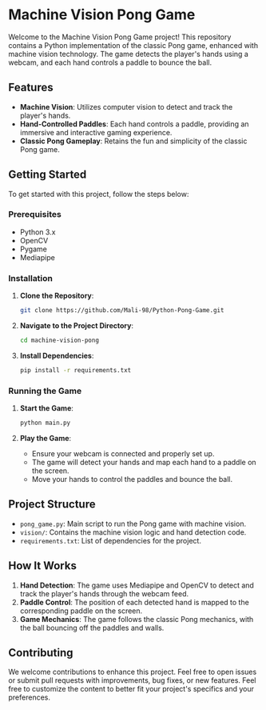 # Machine Vision Pong Game

Welcome to the Machine Vision Pong Game project! This repository contains a Python implementation of the classic Pong game, enhanced with machine vision technology. The game detects the player's hands using a webcam, and each hand controls a paddle to bounce the ball.

## Features

- **Machine Vision**: Utilizes computer vision to detect and track the player's hands.
- **Hand-Controlled Paddles**: Each hand controls a paddle, providing an immersive and interactive gaming experience.
- **Classic Pong Gameplay**: Retains the fun and simplicity of the classic Pong game.

## Getting Started

To get started with this project, follow the steps below:

### Prerequisites

- Python 3.x
- OpenCV
- Pygame
- Mediapipe

### Installation

1. **Clone the Repository**:
   ```bash
   git clone https://github.com/Mali-98/Python-Pong-Game.git
   ```

2. **Navigate to the Project Directory**:
   ```bash
   cd machine-vision-pong
   ```

3. **Install Dependencies**:
   ```bash
   pip install -r requirements.txt
   ```

### Running the Game

1. **Start the Game**:
   ```bash
   python main.py
   ```

2. **Play the Game**:
   - Ensure your webcam is connected and properly set up.
   - The game will detect your hands and map each hand to a paddle on the screen.
   - Move your hands to control the paddles and bounce the ball.

## Project Structure

- `pong_game.py`: Main script to run the Pong game with machine vision.
- `vision/`: Contains the machine vision logic and hand detection code.
- `requirements.txt`: List of dependencies for the project.

## How It Works

1. **Hand Detection**: The game uses Mediapipe and OpenCV to detect and track the player's hands through the webcam feed.
2. **Paddle Control**: The position of each detected hand is mapped to the corresponding paddle on the screen.
3. **Game Mechanics**: The game follows the classic Pong mechanics, with the ball bouncing off the paddles and walls.

## Contributing

We welcome contributions to enhance this project. Feel free to open issues or submit pull requests with improvements, bug fixes, or new features.
Feel free to customize the content to better fit your project's specifics and your preferences.
